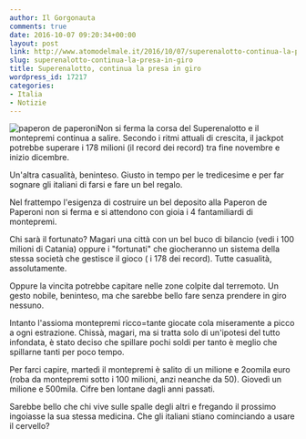 ```yaml
---
author: Il Gorgonauta
comments: true
date: 2016-10-07 09:20:34+00:00
layout: post
link: http://www.atomodelmale.it/2016/10/07/superenalotto-continua-la-presa-in-giro/
slug: superenalotto-continua-la-presa-in-giro
title: Superenalotto, continua la presa in giro
wordpress_id: 17217
categories:
- Italia
- Notizie
---
```


![paperon de paperoni](http://www.atomodelmale.it/wp-content/uploads/2009/08/paperon-de-paperoni-300x225.jpg)Non si ferma la corsa del Superenalotto e il montepremi continua a salire. Secondo i ritmi attuali di crescita, il jackpot potrebbe superare i 178 milioni (il record dei record) tra fine novembre e inizio dicembre.

Un'altra casualità, beninteso. Giusto in tempo per le tredicesime e per far sognare gli italiani di farsi e fare un bel regalo.


Nel frattempo l'esigenza di costruire un bel deposito alla Paperon de Paperoni non si ferma e si attendono con gioia i 4 fantamiliardi di montepremi.

Chi sarà il fortunato? Magari una città con un bel buco di bilancio (vedi i 100 milioni di Catania) oppure i "fortunati" che giocheranno un sistema della stessa società che gestisce il gioco ( i 178 dei record). Tutte casualità, assolutamente.

Oppure la vincita potrebbe capitare nelle zone colpite dal terremoto. Un gesto nobile, beninteso, ma che sarebbe bello fare senza prendere in giro nessuno.

Intanto l'assioma montepremi ricco=tante giocate cola miseramente a picco a ogni estrazione. Chissà, magari, ma si tratta solo di un'ipotesi del tutto infondata, è stato deciso che spillare pochi soldi per tanto è meglio che spillarne tanti per poco tempo.

Per farci capire, martedì il montepremi è salito di un milione e 2oomila euro (roba da montepremi sotto i 100 milioni, anzi neanche da 50). Giovedì un milione e 500mila. Cifre ben lontane dagli anni passati.

Sarebbe bello che chi vive sulle spalle degli altri e fregando il prossimo ingoiasse la sua stessa medicina. Che gli italiani stiano cominciando a usare il cervello?

